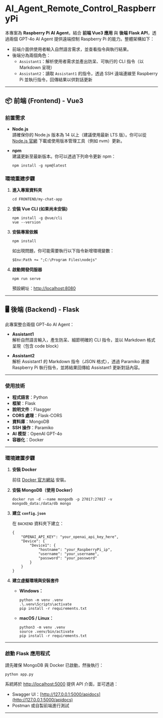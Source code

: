 # AI_Agent_Remote_Control_RaspberryPi

本專案為 **Raspberry Pi AI Agent**，結合 **前端 Vue3 應用** 與 **後端 Flask API**，透過兩個 GPT-4o AI Agent 提供遠端控制 Raspberry Pi 的能力。整體架構如下：

- 前端介面供使用者輸入自然語言需求，並查看指令與執行結果。
- 後端分為兩個角色：  
  - `Assistant1`：解析使用者需求並產出防呆、可執行的 CLI 指令（以 Markdown 呈現）  
  - `Assistant2`：讀取 `Assistant1` 的指令，透過 SSH 遠端連線至 Raspberry Pi 並執行指令，回傳結果以供對話更新  

---

## 📦 前端 (Frontend) - Vue3

### 前置需求

- **Node.js**  
  請確保你的 Node.js 版本為 14 以上（建議使用最新 LTS 版）。你可以從 [Node.js 官網](https://nodejs.org/) 下載或使用版本管理工具（例如 nvm）更新。

- **npm**  
  建議更新至最新版本。你可以透過下列命令更新 npm：

  ```
  npm install -g npm@latest
  ```

### 環境重建步驟

1. **進入專案資料夾**

   ```
   cd FRONTEND/my-chat-app
   ```

2. **安裝 Vue CLI (如果尚未安裝)**

   ```
   npm install -g @vue/cli
   vue --version
   ```

3. **安裝專案依賴**

   ```
   npm install
   ```

   如出現問題，你可能需要執行以下指令新增環境變數：

   ```
   $Env:Path += ";C:\Program Files\nodejs"
   ```

4. **啟動開發伺服器**

   ```
   npm run serve
   ```

   預設網址：[http://localhost:8080](http://localhost:8080)

---

## 🖥️ 後端 (Backend) - Flask

此專案整合兩個 GPT-4o AI Agent：

- **Assistant1**  
  解析自然語言輸入，產生防呆、細節明確的 CLI 指令，並以 Markdown 格式呈現（包含 code block）

- **Assistant2**  
  解析 Assistant1 的 Markdown 指令（JSON 格式），透過 Paramiko 連接 Raspberry Pi 執行指令，並將結果回傳給 Assistant1 更新對話內容。

---

### 使用技術

- **程式語言**：Python  
- **框架**：Flask  
- **說明文件**：Flasgger  
- **CORS 處理**：Flask-CORS  
- **資料庫**：MongoDB  
- **SSH 操作**：Paramiko  
- **AI 模型**：OpenAI GPT-4o  
- **容器化**：Docker

---

### 環境建置步驟

1. **安裝 Docker**

   前往 [Docker 官方網站](https://www.docker.com/get-started) 安裝。

2. **安裝 MongoDB（使用 Docker）**

   ```
   docker run -d --name mongodb -p 27017:27017 -v mongodb_data:/data/db mongo
   ```

3. **建立 `config.json`**

   在 `BACKEND` 資料夾下建立：

   ```
   {
       "OPENAI_API_KEY": "your_openai_api_key_here",
       "Device": {
           "Device1": {
               "hostname": "your_RaspberryPi_ip",
               "username": "your_username",
               "password": "your_password"
           }
       }
   }
   ```

4. **建立虛擬環境與安裝套件**

   - **Windows：**

     ```
     python -m venv .venv
     .\.venv\Scripts\activate
     pip install -r requirements.txt
     ```

   - **macOS / Linux：**

     ```
     python3 -m venv .venv
     source .venv/bin/activate
     pip install -r requirements.txt
     ```

---

### 啟動 Flask 應用程式

請先確保 MongoDB 與 Docker 已啟動，然後執行：

```
python app.py
```

系統將於 [http://localhost:5000](http://localhost:5000) 提供 API 介面，並可透過：

- Swagger UI：[http://127.0.0.1:5000/apidocs](http://127.0.0.1:5000/apidocs)  
- Postman 或自製前端進行測試

---

